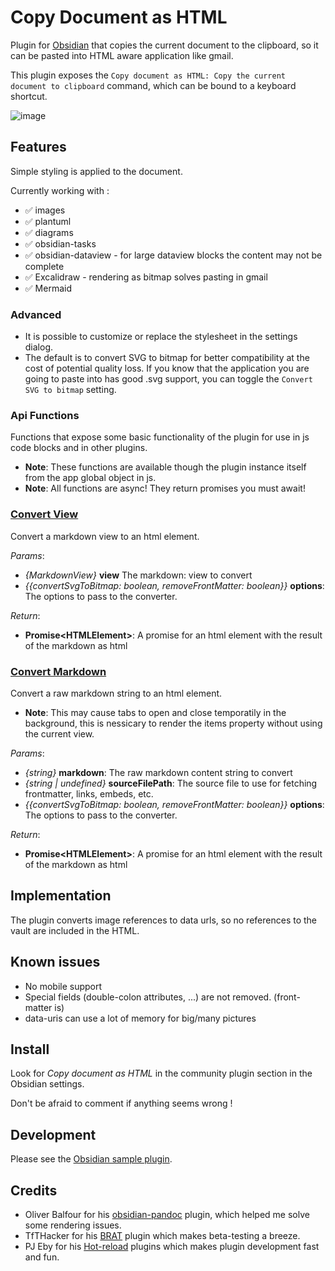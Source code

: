 # Copy Document as HTML

Plugin for [Obsidian](https://obsidian.md) that copies the current document to the clipboard, so it can be pasted into HTML aware application like gmail.

This plugin exposes the `Copy document as HTML: Copy the current document to clipboard` command, which can be bound to a keyboard shortcut.

![image](https://user-images.githubusercontent.com/2441349/202304790-aea2a29e-2ed8-4ba2-bfb6-caaeb823e6f0.png)

## Features

Simple styling is applied to the document. 

Currently working with :

- ✅ images
- ✅ plantuml
- ✅ diagrams
- ✅ obsidian-tasks
- ✅ obsidian-dataview - for large dataview blocks the content may not be complete
- ✅ Excalidraw - rendering as bitmap solves pasting in gmail
- ✅ Mermaid

### Advanced

- It is possible to customize or replace the stylesheet in the settings dialog. 
- The default is to convert SVG to bitmap for better compatibility at the cost of potential quality loss. If you know
  that the application you are going to paste into has good .svg support, you can toggle the `Convert SVG to bitmap`
  setting.

### Api Functions
Functions that expose some basic functionality of the plugin for use in js code blocks and in other plugins.

- **Note**: These functions are available though the plugin instance itself from the app global object in js.
- **Note**: All functions are async! They return promises you must await!
### <u>Convert View</u>
Convert a markdown view to an html element.

_Params_:
* *{MarkdownView}* **view** The markdown: view to convert
* *{{convertSvgToBitmap: boolean, removeFrontMatter: boolean}}* **options**: The options to pass to the converter.

*Return*: 
- **Promise\<HTMLElement>**: A promise for an html element with the result of the markdown as html

### <u>Convert Markdown</u>
Convert a raw markdown string to an html element.

- **Note**: This may cause tabs to open and close temporatily in the background, this is nessicary to render the items property without using the current view.

_Params_:
* *{string}* **markdown**: The raw markdown content string to convert
* *{string | undefined}* **sourceFilePath**: The source file to use for fetching frontmatter, links, embeds, etc.
* *{{convertSvgToBitmap: boolean, removeFrontMatter: boolean}}* **options**: The options to pass to the converter.

*Return*: 
- **Promise\<HTMLElement>**: A promise for an html element with the result of the markdown as html

## Implementation

The plugin converts image references to data urls, so no references to the vault are included in the HTML.

## Known issues

- No mobile support
- Special fields (double-colon attributes, ...) are not removed. (front-matter is)
- data-uris can use a lot of memory for big/many pictures

## Install

Look for *Copy document as HTML* in the community plugin section in the Obsidian settings.

Don't be afraid to comment if anything seems wrong !

## Development

Please see the [Obsidian sample plugin](https://github.com/obsidianmd/obsidian-sample-plugin).

## Credits

- Oliver Balfour for his [obsidian-pandoc](https://github.com/OliverBalfour/obsidian-pandoc) plugin, which helped me solve
some rendering issues.
- TfTHacker for his [BRAT](https://github.com/TfTHacker/obsidian42-brat) plugin which makes beta-testing a breeze.
- PJ Eby for his [Hot-reload](https://github.com/pjeby/hot-reload) plugins which makes plugin development fast and fun.
